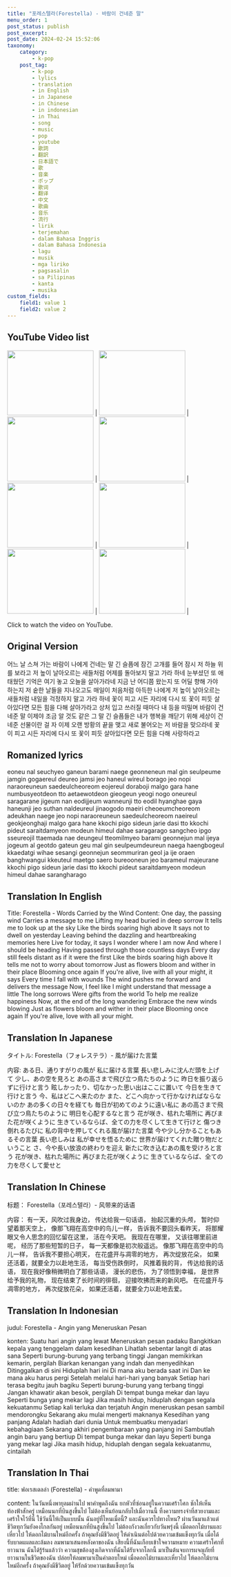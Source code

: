 ```yaml
---
title: "포레스텔라(Forestella) - 바람이 건네준 말"
menu_order: 1
post_status: publish
post_excerpt: 
post_date: 2024-02-24 15:52:06
taxonomy:
    category:
        - k-pop
    post_tag:
        - k-pop
        - lylics
        - translation
        - in English
        - in Japanese
        - in Chinese
        - in indonesian
        - in Thai
        - song
        - music
        - pop
        - youtube
        - 歌詞
        - 翻訳
        - 日本語で
        - 歌
        - 音楽
        - ポップ
        - 歌词
        - 翻译
        - 中文
        - 歌曲
        - 音乐
        - 流行
        - lirik
        - terjemahan
        - dalam Bahasa Inggris
        - dalam Bahasa Indonesia
        - lagu
        - musik
        - mga liriko
        - pagsasalin
        - sa Pilipinas
        - kanta
        - musika
custom_fields:
    field1: value 1
    field2: value 2
---
```


## YouTube Video list
 [<img src='http://img.youtube.com/vi/ph_4d3RB1jY/0.jpg' width='200' height='150'>](https://youtu.be/ph_4d3RB1jY) | [<img src='http://img.youtube.com/vi/5d4rvkMotWI/0.jpg' width='200' height='150'>](https://youtu.be/5d4rvkMotWI) | [<img src='http://img.youtube.com/vi/sOyL6wRXPio/0.jpg' width='200' height='150'>](https://youtu.be/sOyL6wRXPio) | [<img src='http://img.youtube.com/vi/L3l3rl6ZFqI/0.jpg' width='200' height='150'>](https://youtu.be/L3l3rl6ZFqI) | [<img src='http://img.youtube.com/vi/dOEPMEsA-dM/0.jpg' width='200' height='150'>](https://youtu.be/dOEPMEsA-dM) |
 [<img src='http://img.youtube.com/vi/dZMbXrgLloQ/0.jpg' width='200' height='150'>](https://youtu.be/dZMbXrgLloQ) | [<img src='http://img.youtube.com/vi/r20_7-7k0Po/0.jpg' width='200' height='150'>](https://youtu.be/r20_7-7k0Po) | [<img src='http://img.youtube.com/vi/JtVBKE9pqIs/0.jpg' width='200' height='150'>](https://youtu.be/JtVBKE9pqIs) |

Click to watch the video on YouTube.
## Original Version
어느 날 스쳐 가는 바람이 
나에게 건네는 말 
긴 슬픔에 잠긴 고개를 들어 
잠시 저 하늘 위를 보라고 
저 높이 날아오르는 새들처럼 
어제를 돌아보지 말고 가라 하네 
눈부셨던 또 애태웠던 
기억은 여기 놓고 
오늘을 살아가라네 
지금 난 어디쯤 왔는지 
또 어딜 향해 가야 하는지 
저 숱한 날들을 지나오고도 
매일이 처음처럼 아득한 나에게 
저 높이 날아오르는 새들처럼 
내일을 걱정하지 말고 가라 하네 
꽃이 피고 시든 자리에 
다시 또 꽃이 피듯 
살아있다면 모든 힘을 다해 살아가라고 
상처 입고 쓰러질 때마다 
내 등을 떠밀며 바람이 건네준 말 
이제야 조금 알 것도 같은 그 말 
긴 슬픔들은 
내가 행복을 깨닫기 위해 
세상이 건네준 선물이란 걸 
자 이제 오랜 방황의 끝을 맺고 
새로 불어오는 저 바람을 맞으라네 
꽃이 피고 시든 자리에 
다시 또 꽃이 피듯 
살아있다면 모든 힘을 다해 사랑하라고 



## Romanized lyrics
eoneu nal seuchyeo ganeun barami 
naege geonneneun mal 
gin seulpeume jamgin gogaereul deureo 
jamsi jeo haneul wireul borago 
jeo nopi naraoreuneun saedeulcheoreom 
eojereul doraboji malgo gara hane 
numbusyeotdeon tto aetaewotdeon 
gieogeun yeogi nogo 
oneureul saragarane 
jigeum nan eodijjeum wanneunji 
tto eodil hyanghae gaya haneunji 
jeo suthan naldeureul jinaogodo 
maeiri cheoeumcheoreom adeukhan naege 
jeo nopi naraoreuneun saedeulcheoreom 
naeireul geokjeonghaji malgo gara hane 
kkochi pigo sideun jarie 
dasi tto kkochi pideut 
saraitdamyeon modeun himeul dahae saragarago 
sangcheo ipgo sseureojil ttaemada 
nae deungeul tteomilmyeo barami geonnejun mal 
ijeya jogeum al geotdo gateun geu mal 
gin seulpeumdeureun 
naega haengbogeul kkaedatgi wihae 
sesangi geonnejun seommuriran geol 
ja ije oraen banghwangui kkeuteul maetgo 
saero bureooneun jeo barameul majeurane 
kkochi pigo sideun jarie 
dasi tto kkochi pideut 
saraitdamyeon modeun himeul dahae sarangharago 



## Translation In English
Title: Forestella - Words Carried by the Wind
Content:
One day, the passing wind
Carries a message to me
Lifting my head buried in deep sorrow
It tells me to look up at the sky
Like the birds soaring high above
It says not to dwell on yesterday
Leaving behind the dazzling and heartbreaking memories here
Live for today, it says
I wonder where I am now
And where I should be heading
Having passed through those countless days
Every day still feels distant as if it were the first
Like the birds soaring high above
It tells me not to worry about tomorrow
Just as flowers bloom and wither in their place
Blooming once again
If you're alive, live with all your might, it says
Every time I fall with wounds
The wind pushes me forward and delivers the message
Now, I feel like I might understand that message a little
The long sorrows
Were gifts from the world
To help me realize happiness
Now, at the end of the long wandering
Embrace the new winds blowing
Just as flowers bloom and wither in their place
Blooming once again
If you're alive, love with all your might.
## Translation In Japanese
タイトル:
Forestella（フォレステラ）- 風が届けた言葉

内容:
ある日、通りすがりの風が
私に届ける言葉
長い悲しみに沈んだ頭を上げて
少し、あの空を見ろと
あの高さまで飛び立つ鳥たちのように
昨日を振り返らずに行けと言う
眩しかったり、切なかった思い出はここに置いて
今日を生きて行けと言う
今、私はどこへ来たのか
また、どこへ向かって行かなければならないのか
あの多くの日々を経ても
毎日が初めてのように遠い私に
あの高さまで飛び立つ鳥たちのように
明日を心配するなと言う
花が咲き、枯れた場所に
再びまた花が咲くように
生きているならば、全ての力を尽くして生きて行けと
傷つき倒れるたびに
私の背中を押してくれる風が届けた言葉
今や少し分かることもあるその言葉
長い悲しみは
私が幸せを悟るために
世界が届けてくれた贈り物だということ
さ、今や長い放浪の終わりを迎え
新たに吹き込むあの風を受けろと言う
花が咲き、枯れた場所に
再びまた花が咲くように
生きているならば、全ての力を尽くして愛せと
## Translation In Chinese
标题：
Forestella（포레스텔라）- 风带来的话语

内容：
有一天，风吹过我身边，
传达给我一句话语，
抬起沉重的头颅，
暂时仰望着那天空上，
像那飞翔在高空中的鸟儿一样，
告诉我不要回头看昨天，
将那耀眼又令人思念的回忆留在这里，
活在今天吧。
我现在在哪里，
又该往哪里前进呢，
经历了那些短暂的日子，
每一天都像是初次般遥远。
像那飞翔在高空中的鸟儿一样，
告诉我不要担心明天，
在花盛开与凋零的地方，
再次绽放花朵，
如果还活着，就要全力以赴地生活，
每当受伤跌倒时，
风推着我的背，
传达给我的话语，
现在我好像稍微明白了那些话语，
漫长的悲伤，
为了领悟到幸福，
是世界给予我的礼物，
现在结束了长时间的徘徊，
迎接吹拂而来的新风吧。
在花盛开与凋零的地方，
再次绽放花朵，
如果还活着，就要全力以赴地去爱。
## Translation In Indonesian
judul:
Forestella - Angin yang Meneruskan Pesan

konten:
Suatu hari angin yang lewat 
Meneruskan pesan padaku 
Bangkitkan kepala yang tenggelam dalam kesedihan 
Lihatlah sebentar langit di atas sana 
Seperti burung-burung yang terbang tinggi 
Jangan memikirkan kemarin, pergilah 
Biarkan kenangan yang indah dan menyedihkan 
Ditinggalkan di sini 
Hiduplah hari ini 
Di mana aku berada saat ini 
Dan ke mana aku harus pergi 
Setelah melalui hari-hari yang banyak 
Setiap hari terasa begitu jauh bagiku 
Seperti burung-burung yang terbang tinggi 
Jangan khawatir akan besok, pergilah 
Di tempat bunga mekar dan layu 
Seperti bunga yang mekar lagi 
Jika masih hidup, hiduplah dengan segala kekuatanmu 
Setiap kali terluka dan terjatuh 
Angin meneruskan pesan sambil mendorongku 
Sekarang aku mulai mengerti maknanya 
Kesedihan yang panjang 
Adalah hadiah dari dunia 
Untuk membuatku menyadari kebahagiaan 
Sekarang akhiri pengembaraan yang panjang ini 
Sambutlah angin baru yang bertiup 
Di tempat bunga mekar dan layu 
Seperti bunga yang mekar lagi 
Jika masih hidup, hiduplah dengan segala kekuatanmu, cintailah
## Translation In Thai
title: ฟอเรสเตลล่า (Forestella) - คำพูดที่ลมพามา

content:
ในวันหนึ่งพายุลมผ่านไป
พาคำพูดถึงฉัน
ยกหัวที่ซ่อนอยู่ในความเศร้าโศก
ชักให้เห็นท้องฟ้าสักครู่
เหมือนนกที่บินสูงขึ้นไป
ไม่ต้องเห็นย้อนกลับไปเมื่อวานนี้
ทิ้งความทรงจำที่สวยงามและเศร้าใจไว้ที่นี่
ใช้วันนี้ให้เป็นแบบนั้น
ฉันอยู่ที่ไหนเมื่อนี้?
และฉันควรไปทางไหน?
ผ่านวันมาแล้วแต่ชีวิตทุกวันยังคงไกลกันอยู่
เหมือนนกที่บินสูงขึ้นไป
ไม่ต้องกังวลเกี่ยวกับวันพรุ่งนี้
เมื่อดอกไม้บานและเหี่ยวไป
ให้ดอกไม้บานใหม่อีกครั้ง
ถ้าคุณยังมีชีวิตอยู่
ให้ดำเนินต่อไปด้วยความเข้มแข็งทุกวัน
เมื่อได้รับบาดแผลและล้มลง
ลมพามาเสนอหลังคาของฉัน
เสียงนี้ที่ฉันเกือบเข้าใจความหมาย
ความเศร้าโศกที่ยาวนาน
ฉันได้รู้ร้นแล้วว่า
ความสุขต้องสูงเกิดจากที่ฉันได้รับจากโลกนี้
มาเป็นต้นจบการผจญภัยที่ยาวนานในชีวิตของฉัน
ปล่อยให้ลมพามาเป็นคำตอบใหม่
เมื่อดอกไม้บานและเหี่ยวไป
ให้ดอกไม้บานใหม่อีกครั้ง
ถ้าคุณยังมีชีวิตอยู่
ให้รักด้วยความเข้มแข็งทุกวัน
